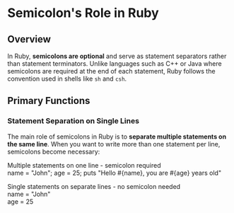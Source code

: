 # Semicolon's Role in Ruby

## Overview

In Ruby, **semicolons are optional** and serve as statement separators rather than statement terminators. Unlike languages such as C++ or Java where semicolons are required at the end of each statement, Ruby follows the convention used in shells like `sh` and `csh`.

## Primary Functions

### Statement Separation on Single Lines

The main role of semicolons in Ruby is to **separate multiple statements on the same line**. When you want to write more than one statement per line, semicolons become necessary:

Multiple statements on one line - semicolon required  
name = "John"; age = 25; puts "Hello #{name}, you are #{age} years old"  

Single statements on separate lines - no semicolon needed  
name = "John"  
age = 25  